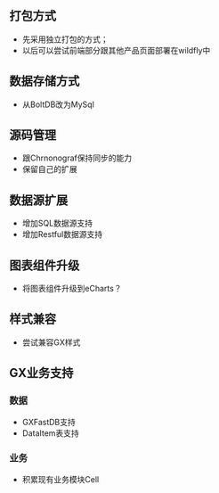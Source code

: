 ## 打包方式
+ 先采用独立打包的方式；
+ 以后可以尝试前端部分跟其他产品页面部署在wildfly中

## 数据存储方式
+ 从BoltDB改为MySql

## 源码管理
+ 跟Chrnonograf保持同步的能力
+ 保留自己的扩展

## 数据源扩展
+ 增加SQL数据源支持
+ 增加Restful数据源支持

## 图表组件升级
+ 将图表组件升级到eCharts？

## 样式兼容
+ 尝试兼容GX样式

## GX业务支持
### 数据
+ GXFastDB支持
+ DataItem表支持

### 业务
+ 积累现有业务模块Cell
